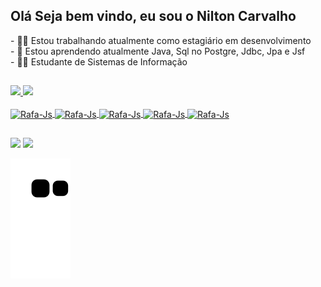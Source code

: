 
## Olá Seja bem vindo, eu sou o Nilton Carvalho 
<div>
- 🧑‍💻 Estou trabalhando atualmente como estagiário em desenvolvimento <div> 
- 🌱   Estou aprendendo atualmente Java, Sql no Postgre, Jdbc, Jpa e Jsf <div>
- 👨‍🎓    Estudante de Sistemas de Informação <div>

##
 <div>
  <a href="https://github.com/niltonCarvalho90">
  <img height="150em" src="https://github-readme-stats.vercel.app/api?username=niltonCarvalho90&show_icons=true&theme=dark&include_all_commits=true&count_private=true"/>
  <img height="150em" src="https://github-readme-stats.vercel.app/api/top-langs/?username=niltonCarvalho90&layout=compact&langs_count=7&theme=dark"/>
</div>
  <div style="display: inline_block"><br>
  <img align="center" alt="Rafa-Js" height="50" width="60" src="https://cdn.jsdelivr.net/gh/devicons/devicon/icons/java/java-plain-wordmark.svg">
  <img align="center" alt="Rafa-Js" height="50" width="60" src="https://cdn.jsdelivr.net/gh/devicons/devicon/icons/git/git-original-wordmark.svg">
  <img align="center" alt="Rafa-Js" height="50" width="60" src="https://cdn.jsdelivr.net/gh/devicons/devicon/icons/gitlab/gitlab-plain-wordmark.svg">
  <img align="center" alt="Rafa-Js" height="50" width="60" src="https://cdn.jsdelivr.net/gh/devicons/devicon/icons/jira/jira-plain-wordmark.svg">
  <img align="center" alt="Rafa-Js" height="50" width="60" src="https://cdn.jsdelivr.net/gh/devicons/devicon/icons/postgresql/postgresql-plain-wordmark.svg">
 
</div>
  
  
  ##
  <div> 
 
 
  <a href = "mailto:nilton.carvalho05@gmail.com"><img src="https://img.shields.io/badge/-Gmail-%23333?style=for-the-badge&logo=gmail&logoColor=white" target="_blank"></a>
  <a href="https://www.linkedin.com/in/nilton-carvalho-b83a431aa/" target="_blank"><img src="https://img.shields.io/badge/-LinkedIn-%230077B5?style=for-the-badge&logo=linkedin&logoColor=white" target="_blank"></a> 
 
  ![Snake animation](https://github.com/rafaballerini/rafaballerini/blob/output/github-contribution-grid-snake.svg)
 
</div>
    
